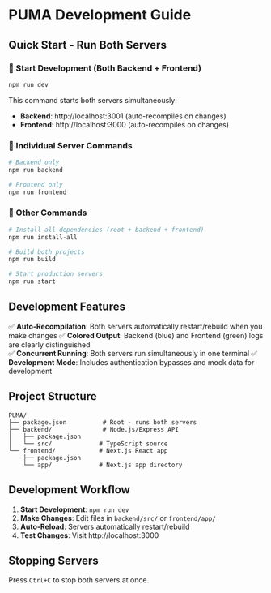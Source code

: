 # PUMA Development Guide

## Quick Start - Run Both Servers

### 🚀 Start Development (Both Backend + Frontend)

```bash
npm run dev
```

This command starts both servers simultaneously:

- **Backend**: http://localhost:3001 (auto-recompiles on changes)
- **Frontend**: http://localhost:3000 (auto-recompiles on changes)

### 📁 Individual Server Commands

```bash
# Backend only
npm run backend

# Frontend only
npm run frontend
```

### 🔧 Other Commands

```bash
# Install all dependencies (root + backend + frontend)
npm run install-all

# Build both projects
npm run build

# Start production servers
npm run start
```

## Development Features

✅ **Auto-Recompilation**: Both servers automatically restart/rebuild when you make changes
✅ **Colored Output**: Backend (blue) and Frontend (green) logs are clearly distinguished  
✅ **Concurrent Running**: Both servers run simultaneously in one terminal
✅ **Development Mode**: Includes authentication bypasses and mock data for development

## Project Structure

```
PUMA/
├── package.json          # Root - runs both servers
├── backend/              # Node.js/Express API
│   ├── package.json
│   └── src/             # TypeScript source
└── frontend/            # Next.js React app
    ├── package.json
    └── app/             # Next.js app directory
```

## Development Workflow

1. **Start Development**: `npm run dev`
2. **Make Changes**: Edit files in `backend/src/` or `frontend/app/`
3. **Auto-Reload**: Servers automatically restart/rebuild
4. **Test Changes**: Visit http://localhost:3000

## Stopping Servers

Press `Ctrl+C` to stop both servers at once.
